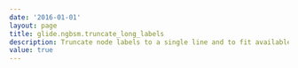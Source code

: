 ```yaml
---
date: '2016-01-01'
layout: page
title: glide.ngbsm.truncate_long_labels
description: Truncate node labels to a single line and to fit available space (default). Disable to display entire labels on multiple lines and wrapped as needed.
value: true
---
```

